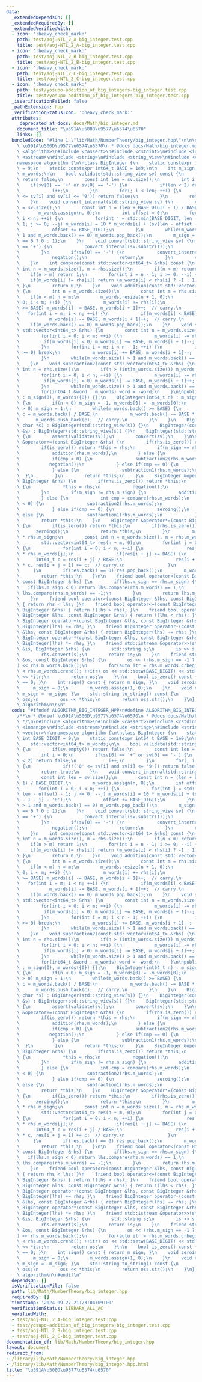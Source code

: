 ```yaml
---
data:
  _extendedDependsOn: []
  _extendedRequiredBy: []
  _extendedVerifiedWith:
  - icon: ':heavy_check_mark:'
    path: test/aoj-NTL_2_A-big_integer.test.cpp
    title: test/aoj-NTL_2_A-big_integer.test.cpp
  - icon: ':heavy_check_mark:'
    path: test/aoj-NTL_2_B-big_integer.test.cpp
    title: test/aoj-NTL_2_B-big_integer.test.cpp
  - icon: ':heavy_check_mark:'
    path: test/aoj-NTL_2_C-big_integer.test.cpp
    title: test/aoj-NTL_2_C-big_integer.test.cpp
  - icon: ':heavy_check_mark:'
    path: test/yosupo-addition_of_big_integers-big_integer.test.cpp
    title: test/yosupo-addition_of_big_integers-big_integer.test.cpp
  _isVerificationFailed: false
  _pathExtension: hpp
  _verificationStatusIcon: ':heavy_check_mark:'
  attributes:
    _deprecated_at_docs: docs/Math/big_integer.md
    document_title: "\u591A\u500D\u9577\u6574\u6570"
    links: []
  bundledCode: "#line 1 \"lib/Math/NumberTheory/big_integer.hpp\"\n\n\n\n/**\n * @brief\
    \ \u591A\u500D\u9577\u6574\u6570\n * @docs docs/Math/big_integer.md\n */\n\n#include\
    \ <algorithm>\n#include <cassert>\n#include <cstdint>\n#include <iomanip>\n#include\
    \ <sstream>\n#include <string>\n#include <string_view>\n#include <vector>\n\n\
    namespace algorithm {\n\nclass BigInteger {\n    static constexpr int BASE_DIGIT\
    \ = 9;\n    static constexpr int64_t BASE = 1e9;\n\n    int m_sign;\n    std::vector<int64_t>\
    \ m_words;\n\n    bool validate(std::string_view sv) const {\n        if(sv.empty())\
    \ return false;\n        const int len = sv.size();\n        int i = 0;\n    \
    \    if(sv[0] == '+' or sv[0] == '-') {\n            if(len < 2) return false;\n\
    \            i++;\n        }\n        for(; i < len; ++i) {\n            if(!('0'\
    \ <= sv[i] and sv[i] <= '9')) return false;\n        }\n        return true;\n\
    \    }\n    void convert_internal(std::string_view sv) {\n        const int len\
    \ = sv.size();\n        const int n = (len + BASE_DIGIT - 1) / BASE_DIGIT;\n \
    \       m_words.assign(n, 0);\n        int offset = 0;\n        for(int i = 0;\
    \ i < n; ++i) {\n            for(int j = std::min(BASE_DIGIT, len - offset) -\
    \ 1; j >= 0; --j) m_words[i] = 10 * m_words[i] + (sv[len - offset - 1 - j] - '0');\n\
    \            offset += BASE_DIGIT;\n        }\n        while(m_words.size() >\
    \ 1 and m_words.back() == 0) m_words.pop_back();\n        m_sign = (m_words.back()\
    \ == 0 ? 0 : 1);\n    }\n    void convert(std::string_view sv) {\n        if(sv[0]\
    \ == '+') {\n            convert_internal(sv.substr(1));\n            return;\n\
    \        }\n        if(sv[0] == '-') {\n            convert_internal(sv.substr(1));\n\
    \            negation();\n            return;\n        }\n        convert_internal(sv);\n\
    \    }\n    int compare(const std::vector<int64_t> &rhs) const {\n        const\
    \ int n = m_words.size(), m = rhs.size();\n        if(n < m) return -1;\n    \
    \    if(n > m) return 1;\n        for(int i = n - 1; i >= 0; --i) {\n        \
    \    if(m_words[i] != rhs[i]) return (m_words[i] < rhs[i] ? -1 : 1);\n       \
    \ }\n        return 0;\n    }\n    void addition(const std::vector<int64_t> &rhs)\
    \ {\n        int n = m_words.size();\n        const int m = rhs.size();\n    \
    \    if(n < m) n = m;\n        m_words.resize(n + 1, 0);\n        for(int i =\
    \ 0; i < m; ++i) {\n            m_words[i] += rhs[i];\n            if(m_words[i]\
    \ >= BASE) m_words[i] -= BASE, m_words[i + 1]++;  // carry.\n        }\n     \
    \   for(int i = m; i < n; ++i) {\n            if(m_words[i] < BASE) break;\n \
    \           m_words[i] -= BASE, m_words[i + 1]++;  // carry.\n        }\n    \
    \    if(m_words.back() == 0) m_words.pop_back();\n    }\n    void subtraction1(const\
    \ std::vector<int64_t> &rhs) {\n        const int n = m_words.size(), m = rhs.size();\n\
    \        for(int i = 0; i < m; ++i) {\n            m_words[i] -= rhs[i];\n   \
    \         if(m_words[i] < 0) m_words[i] += BASE, m_words[i + 1]--;  // carry.\n\
    \        }\n        for(int i = m; i < n - 1; ++i) {\n            if(m_words[i]\
    \ >= 0) break;\n            m_words[i] += BASE, m_words[i + 1]--;  // carry.\n\
    \        }\n        while(m_words.size() > 1 and m_words.back() == 0) m_words.pop_back();\n\
    \    }\n    void subtraction2(const std::vector<int64_t> &rhs) {\n        const\
    \ int n = rhs.size();\n        if(n > (int)m_words.size()) m_words.resize(n, 0);\n\
    \        for(int i = 0; i < n; ++i) {\n            m_words[i] -= rhs[i];\n   \
    \         if(m_words[i] > 0) m_words[i] -= BASE, m_words[i + 1]++;  // carry.\n\
    \        }\n        while(m_words.size() > 1 and m_words.back() == 0) m_words.pop_back();\n\
    \        for(int64_t &word : m_words) word = -word;\n    }\n\npublic:\n    BigInteger()\
    \ : m_sign(0), m_words({0}) {};\n    BigInteger(int64_t n) : m_sign(0), m_words({n})\
    \ {\n        if(n < 0) m_sign = -1, m_words[0] = -m_words[0];\n        else if(n\
    \ > 0) m_sign = 1;\n        while(m_words.back() >= BASE) {\n            int64_t\
    \ c = m_words.back() / BASE;\n            m_words.back() -= BASE * c;\n      \
    \      m_words.push_back(c);  // carry.\n        }\n    }\n    BigInteger(const\
    \ char *s) : BigInteger(std::string_view(s)) {}\n    BigInteger(const std::string\
    \ &s) : BigInteger(std::string_view(s)) {}\n    BigInteger(std::string_view sv)\
    \ {\n        assert(validate(sv));\n        convert(sv);\n    }\n\n    BigInteger\
    \ &operator+=(const BigInteger &rhs) {\n        if(rhs.is_zero()) return *this;\n\
    \        if(is_zero()) return *this = rhs;\n        if(m_sign == rhs.m_sign) {\n\
    \            addition(rhs.m_words);\n        } else {\n            int cmp = compare(rhs.m_words);\n\
    \            if(cmp < 0) {\n                subtraction2(rhs.m_words);\n     \
    \           negation();\n            } else if(cmp == 0) {\n                zeroing();\n\
    \            } else {\n                subtraction1(rhs.m_words);\n          \
    \  }\n        }\n        return *this;\n    }\n    BigInteger &operator-=(const\
    \ BigInteger &rhs) {\n        if(rhs.is_zero()) return *this;\n        if(is_zero())\
    \ {\n            *this = rhs;\n            negation();\n            return *this;\n\
    \        }\n        if(m_sign != rhs.m_sign) {\n            addition(rhs.m_words);\n\
    \        } else {\n            int cmp = compare(rhs.m_words);\n            if(cmp\
    \ < 0) {\n                subtraction2(rhs.m_words);\n                negation();\n\
    \            } else if(cmp == 0) {\n                zeroing();\n            }\
    \ else {\n                subtraction1(rhs.m_words);\n            }\n        }\n\
    \        return *this;\n    }\n    BigInteger &operator*=(const BigInteger &rhs)\
    \ {\n        if(is_zero()) return *this;\n        if(rhs.is_zero()) {\n      \
    \      zeroing();\n            return *this;\n        }\n        m_sign = m_sign\
    \ * rhs.m_sign;\n        const int n = m_words.size(), m = rhs.m_words.size();\n\
    \        std::vector<int64_t> res(n + m, 0);\n        for(int j = 0; j < m; ++j)\
    \ {\n            for(int i = 0; i < n; ++i) {\n                res[i + j] += m_words[i]\
    \ * rhs.m_words[j];\n                if(res[i + j] >= BASE) {\n              \
    \      int64_t c = res[i + j] / BASE;\n                    res[i + j] -= BASE\
    \ * c, res[i + j + 1] += c;  // carry.\n                }\n            }\n   \
    \     }\n        if(res.back() == 0) res.pop_back();\n        m_words = res;\n\
    \        return *this;\n    }\n\n    friend bool operator<(const BigInteger &lhs,\
    \ const BigInteger &rhs) {\n        if(lhs.m_sign == rhs.m_sign) {\n         \
    \   if(lhs.m_sign < 0) return lhs.compare(rhs.m_words) == 1;\n            return\
    \ lhs.compare(rhs.m_words) == -1;\n        }\n        return lhs.m_sign < rhs.m_sign;\n\
    \    }\n    friend bool operator>(const BigInteger &lhs, const BigInteger &rhs)\
    \ { return rhs < lhs; }\n    friend bool operator<=(const BigInteger &lhs, const\
    \ BigInteger &rhs) { return !(lhs > rhs); }\n    friend bool operator>=(const\
    \ BigInteger &lhs, const BigInteger &rhs) { return !(lhs < rhs); }\n    friend\
    \ BigInteger operator+(const BigInteger &lhs, const BigInteger &rhs) { return\
    \ BigInteger(lhs) += rhs; }\n    friend BigInteger operator-(const BigInteger\
    \ &lhs, const BigInteger &rhs) { return BigInteger(lhs) -= rhs; }\n    friend\
    \ BigInteger operator*(const BigInteger &lhs, const BigInteger &rhs) { return\
    \ BigInteger(lhs) *= rhs; }\n    friend std::istream &operator>>(std::istream\
    \ &is, BigInteger &rhs) {\n        std::string s;\n        is >> s;\n        assert(rhs.validate(s));\n\
    \        rhs.convert(s);\n        return is;\n    }\n    friend std::ostream &operator<<(std::ostream\
    \ &os, const BigInteger &rhs) {\n        os << (rhs.m_sign == -1 ? \"-\" : \"\"\
    ) << rhs.m_words.back();\n        for(auto itr = rhs.m_words.crbegin() + 1; itr\
    \ < rhs.m_words.crend(); ++itr) os << std::setw(BASE_DIGIT) << std::setfill('0')\
    \ << *itr;\n        return os;\n    }\n\n    bool is_zero() const { return sign()\
    \ == 0; }\n    int sign() const { return m_sign; }\n    void zeroing() {\n   \
    \     m_sign = 0;\n        m_words.assign(1, 0);\n    }\n    void negation() {\
    \ m_sign = -m_sign; }\n    std::string to_string() const {\n        std::ostringstream\
    \ oss;\n        oss << *this;\n        return oss.str();\n    }\n};\n\n}  // namespace\
    \ algorithm\n\n\n"
  code: "#ifndef ALGORITHM_BIG_INTEGER_HPP\n#define ALGORITHM_BIG_INTEGER_HPP 1\n\n\
    /**\n * @brief \u591A\u500D\u9577\u6574\u6570\n * @docs docs/Math/big_integer.md\n\
    \ */\n\n#include <algorithm>\n#include <cassert>\n#include <cstdint>\n#include\
    \ <iomanip>\n#include <sstream>\n#include <string>\n#include <string_view>\n#include\
    \ <vector>\n\nnamespace algorithm {\n\nclass BigInteger {\n    static constexpr\
    \ int BASE_DIGIT = 9;\n    static constexpr int64_t BASE = 1e9;\n\n    int m_sign;\n\
    \    std::vector<int64_t> m_words;\n\n    bool validate(std::string_view sv) const\
    \ {\n        if(sv.empty()) return false;\n        const int len = sv.size();\n\
    \        int i = 0;\n        if(sv[0] == '+' or sv[0] == '-') {\n            if(len\
    \ < 2) return false;\n            i++;\n        }\n        for(; i < len; ++i)\
    \ {\n            if(!('0' <= sv[i] and sv[i] <= '9')) return false;\n        }\n\
    \        return true;\n    }\n    void convert_internal(std::string_view sv) {\n\
    \        const int len = sv.size();\n        const int n = (len + BASE_DIGIT -\
    \ 1) / BASE_DIGIT;\n        m_words.assign(n, 0);\n        int offset = 0;\n \
    \       for(int i = 0; i < n; ++i) {\n            for(int j = std::min(BASE_DIGIT,\
    \ len - offset) - 1; j >= 0; --j) m_words[i] = 10 * m_words[i] + (sv[len - offset\
    \ - 1 - j] - '0');\n            offset += BASE_DIGIT;\n        }\n        while(m_words.size()\
    \ > 1 and m_words.back() == 0) m_words.pop_back();\n        m_sign = (m_words.back()\
    \ == 0 ? 0 : 1);\n    }\n    void convert(std::string_view sv) {\n        if(sv[0]\
    \ == '+') {\n            convert_internal(sv.substr(1));\n            return;\n\
    \        }\n        if(sv[0] == '-') {\n            convert_internal(sv.substr(1));\n\
    \            negation();\n            return;\n        }\n        convert_internal(sv);\n\
    \    }\n    int compare(const std::vector<int64_t> &rhs) const {\n        const\
    \ int n = m_words.size(), m = rhs.size();\n        if(n < m) return -1;\n    \
    \    if(n > m) return 1;\n        for(int i = n - 1; i >= 0; --i) {\n        \
    \    if(m_words[i] != rhs[i]) return (m_words[i] < rhs[i] ? -1 : 1);\n       \
    \ }\n        return 0;\n    }\n    void addition(const std::vector<int64_t> &rhs)\
    \ {\n        int n = m_words.size();\n        const int m = rhs.size();\n    \
    \    if(n < m) n = m;\n        m_words.resize(n + 1, 0);\n        for(int i =\
    \ 0; i < m; ++i) {\n            m_words[i] += rhs[i];\n            if(m_words[i]\
    \ >= BASE) m_words[i] -= BASE, m_words[i + 1]++;  // carry.\n        }\n     \
    \   for(int i = m; i < n; ++i) {\n            if(m_words[i] < BASE) break;\n \
    \           m_words[i] -= BASE, m_words[i + 1]++;  // carry.\n        }\n    \
    \    if(m_words.back() == 0) m_words.pop_back();\n    }\n    void subtraction1(const\
    \ std::vector<int64_t> &rhs) {\n        const int n = m_words.size(), m = rhs.size();\n\
    \        for(int i = 0; i < m; ++i) {\n            m_words[i] -= rhs[i];\n   \
    \         if(m_words[i] < 0) m_words[i] += BASE, m_words[i + 1]--;  // carry.\n\
    \        }\n        for(int i = m; i < n - 1; ++i) {\n            if(m_words[i]\
    \ >= 0) break;\n            m_words[i] += BASE, m_words[i + 1]--;  // carry.\n\
    \        }\n        while(m_words.size() > 1 and m_words.back() == 0) m_words.pop_back();\n\
    \    }\n    void subtraction2(const std::vector<int64_t> &rhs) {\n        const\
    \ int n = rhs.size();\n        if(n > (int)m_words.size()) m_words.resize(n, 0);\n\
    \        for(int i = 0; i < n; ++i) {\n            m_words[i] -= rhs[i];\n   \
    \         if(m_words[i] > 0) m_words[i] -= BASE, m_words[i + 1]++;  // carry.\n\
    \        }\n        while(m_words.size() > 1 and m_words.back() == 0) m_words.pop_back();\n\
    \        for(int64_t &word : m_words) word = -word;\n    }\n\npublic:\n    BigInteger()\
    \ : m_sign(0), m_words({0}) {};\n    BigInteger(int64_t n) : m_sign(0), m_words({n})\
    \ {\n        if(n < 0) m_sign = -1, m_words[0] = -m_words[0];\n        else if(n\
    \ > 0) m_sign = 1;\n        while(m_words.back() >= BASE) {\n            int64_t\
    \ c = m_words.back() / BASE;\n            m_words.back() -= BASE * c;\n      \
    \      m_words.push_back(c);  // carry.\n        }\n    }\n    BigInteger(const\
    \ char *s) : BigInteger(std::string_view(s)) {}\n    BigInteger(const std::string\
    \ &s) : BigInteger(std::string_view(s)) {}\n    BigInteger(std::string_view sv)\
    \ {\n        assert(validate(sv));\n        convert(sv);\n    }\n\n    BigInteger\
    \ &operator+=(const BigInteger &rhs) {\n        if(rhs.is_zero()) return *this;\n\
    \        if(is_zero()) return *this = rhs;\n        if(m_sign == rhs.m_sign) {\n\
    \            addition(rhs.m_words);\n        } else {\n            int cmp = compare(rhs.m_words);\n\
    \            if(cmp < 0) {\n                subtraction2(rhs.m_words);\n     \
    \           negation();\n            } else if(cmp == 0) {\n                zeroing();\n\
    \            } else {\n                subtraction1(rhs.m_words);\n          \
    \  }\n        }\n        return *this;\n    }\n    BigInteger &operator-=(const\
    \ BigInteger &rhs) {\n        if(rhs.is_zero()) return *this;\n        if(is_zero())\
    \ {\n            *this = rhs;\n            negation();\n            return *this;\n\
    \        }\n        if(m_sign != rhs.m_sign) {\n            addition(rhs.m_words);\n\
    \        } else {\n            int cmp = compare(rhs.m_words);\n            if(cmp\
    \ < 0) {\n                subtraction2(rhs.m_words);\n                negation();\n\
    \            } else if(cmp == 0) {\n                zeroing();\n            }\
    \ else {\n                subtraction1(rhs.m_words);\n            }\n        }\n\
    \        return *this;\n    }\n    BigInteger &operator*=(const BigInteger &rhs)\
    \ {\n        if(is_zero()) return *this;\n        if(rhs.is_zero()) {\n      \
    \      zeroing();\n            return *this;\n        }\n        m_sign = m_sign\
    \ * rhs.m_sign;\n        const int n = m_words.size(), m = rhs.m_words.size();\n\
    \        std::vector<int64_t> res(n + m, 0);\n        for(int j = 0; j < m; ++j)\
    \ {\n            for(int i = 0; i < n; ++i) {\n                res[i + j] += m_words[i]\
    \ * rhs.m_words[j];\n                if(res[i + j] >= BASE) {\n              \
    \      int64_t c = res[i + j] / BASE;\n                    res[i + j] -= BASE\
    \ * c, res[i + j + 1] += c;  // carry.\n                }\n            }\n   \
    \     }\n        if(res.back() == 0) res.pop_back();\n        m_words = res;\n\
    \        return *this;\n    }\n\n    friend bool operator<(const BigInteger &lhs,\
    \ const BigInteger &rhs) {\n        if(lhs.m_sign == rhs.m_sign) {\n         \
    \   if(lhs.m_sign < 0) return lhs.compare(rhs.m_words) == 1;\n            return\
    \ lhs.compare(rhs.m_words) == -1;\n        }\n        return lhs.m_sign < rhs.m_sign;\n\
    \    }\n    friend bool operator>(const BigInteger &lhs, const BigInteger &rhs)\
    \ { return rhs < lhs; }\n    friend bool operator<=(const BigInteger &lhs, const\
    \ BigInteger &rhs) { return !(lhs > rhs); }\n    friend bool operator>=(const\
    \ BigInteger &lhs, const BigInteger &rhs) { return !(lhs < rhs); }\n    friend\
    \ BigInteger operator+(const BigInteger &lhs, const BigInteger &rhs) { return\
    \ BigInteger(lhs) += rhs; }\n    friend BigInteger operator-(const BigInteger\
    \ &lhs, const BigInteger &rhs) { return BigInteger(lhs) -= rhs; }\n    friend\
    \ BigInteger operator*(const BigInteger &lhs, const BigInteger &rhs) { return\
    \ BigInteger(lhs) *= rhs; }\n    friend std::istream &operator>>(std::istream\
    \ &is, BigInteger &rhs) {\n        std::string s;\n        is >> s;\n        assert(rhs.validate(s));\n\
    \        rhs.convert(s);\n        return is;\n    }\n    friend std::ostream &operator<<(std::ostream\
    \ &os, const BigInteger &rhs) {\n        os << (rhs.m_sign == -1 ? \"-\" : \"\"\
    ) << rhs.m_words.back();\n        for(auto itr = rhs.m_words.crbegin() + 1; itr\
    \ < rhs.m_words.crend(); ++itr) os << std::setw(BASE_DIGIT) << std::setfill('0')\
    \ << *itr;\n        return os;\n    }\n\n    bool is_zero() const { return sign()\
    \ == 0; }\n    int sign() const { return m_sign; }\n    void zeroing() {\n   \
    \     m_sign = 0;\n        m_words.assign(1, 0);\n    }\n    void negation() {\
    \ m_sign = -m_sign; }\n    std::string to_string() const {\n        std::ostringstream\
    \ oss;\n        oss << *this;\n        return oss.str();\n    }\n};\n\n}  // namespace\
    \ algorithm\n\n#endif\n"
  dependsOn: []
  isVerificationFile: false
  path: lib/Math/NumberTheory/big_integer.hpp
  requiredBy: []
  timestamp: '2024-09-27 21:23:04+09:00'
  verificationStatus: LIBRARY_ALL_AC
  verifiedWith:
  - test/aoj-NTL_2_A-big_integer.test.cpp
  - test/yosupo-addition_of_big_integers-big_integer.test.cpp
  - test/aoj-NTL_2_B-big_integer.test.cpp
  - test/aoj-NTL_2_C-big_integer.test.cpp
documentation_of: lib/Math/NumberTheory/big_integer.hpp
layout: document
redirect_from:
- /library/lib/Math/NumberTheory/big_integer.hpp
- /library/lib/Math/NumberTheory/big_integer.hpp.html
title: "\u591A\u500D\u9577\u6574\u6570"
---
```

